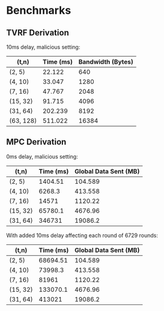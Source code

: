 # Benchmarks

## TVRF Derivation
10ms delay, malicious setting:

| (t,n)    | Time (ms) | Bandwidth (Bytes) |
|----------|-----------|--------------------|
| (2, 5)   | 22.122    | 640                |
| (4, 10)  | 33.047    | 1280               |
| (7, 16)  | 47.767    | 2048               |
| (15, 32) | 91.715    | 4096               |
| (31, 64) | 202.239   | 8192               |
| (63, 128)| 511.022   | 16384              |

## MPC Derivation
0ms delay, malicious setting:

| (t,n)    | Time (ms) | Global Data Sent (MB) |
|----------|-----------|-----------------------|
| (2, 5)   | 1404.51   | 104.589               |
| (4, 10)  | 6268.3    | 413.558               |
| (7, 16)  | 14571     | 1120.22               |
| (15, 32) | 65780.1   | 4676.96               |
| (31, 64) | 346731    | 19086.2               |

With added 10ms delay affecting each round of 6729 rounds:

| (t,n)    | Time (ms) | Global Data Sent (MB) |
|----------|-----------|-----------------------|
| (2, 5)   | 68694.51  | 104.589               |
| (4, 10)  | 73998.3   | 413.558               |
| (7, 16)  | 81961     | 1120.22               |
| (15, 32) | 133070.1  | 4676.96               |
| (31, 64) | 413021    | 19086.2               |


